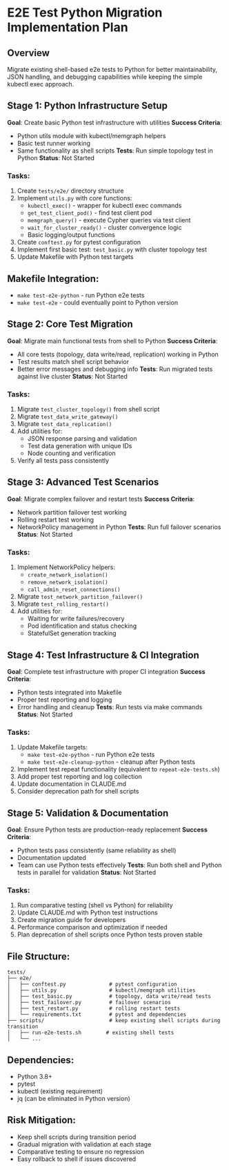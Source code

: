 # E2E Test Python Migration Implementation Plan

## Overview
Migrate existing shell-based e2e tests to Python for better maintainability, JSON handling, and debugging capabilities while keeping the simple kubectl exec approach.

## Stage 1: Python Infrastructure Setup
**Goal**: Create basic Python test infrastructure with utilities
**Success Criteria**: 
- Python utils module with kubectl/memgraph helpers
- Basic test runner working
- Same functionality as shell scripts
**Tests**: Run simple topology test in Python
**Status**: Not Started

### Tasks:
1. Create `tests/e2e/` directory structure
2. Implement `utils.py` with core functions:
   - `kubectl_exec()` - wrapper for kubectl exec commands
   - `get_test_client_pod()` - find test client pod
   - `memgraph_query()` - execute Cypher queries via test client
   - `wait_for_cluster_ready()` - cluster convergence logic
   - Basic logging/output functions
3. Create `conftest.py` for pytest configuration
4. Implement first basic test: `test_basic.py` with cluster topology test
5. Update Makefile with Python test targets

## Makefile Integration:
- `make test-e2e-python` - run Python e2e tests  
- `make test-e2e` - could eventually point to Python version

## Stage 2: Core Test Migration
**Goal**: Migrate main functional tests from shell to Python
**Success Criteria**: 
- All core tests (topology, data write/read, replication) working in Python
- Test results match shell script behavior
- Better error messages and debugging info
**Tests**: Run migrated tests against live cluster
**Status**: Not Started

### Tasks:
1. Migrate `test_cluster_topology()` from shell script
2. Migrate `test_data_write_gateway()` 
3. Migrate `test_data_replication()`
4. Add utilities for:
   - JSON response parsing and validation
   - Test data generation with unique IDs
   - Node counting and verification
5. Verify all tests pass consistently

## Stage 3: Advanced Test Scenarios
**Goal**: Migrate complex failover and restart tests
**Success Criteria**: 
- Network partition failover test working
- Rolling restart test working
- NetworkPolicy management in Python
**Tests**: Run full failover scenarios
**Status**: Not Started

### Tasks:
1. Implement NetworkPolicy helpers:
   - `create_network_isolation()`
   - `remove_network_isolation()`
   - `call_admin_reset_connections()`
2. Migrate `test_network_partition_failover()`
3. Migrate `test_rolling_restart()`
4. Add utilities for:
   - Waiting for write failures/recovery
   - Pod identification and status checking
   - StatefulSet generation tracking

## Stage 4: Test Infrastructure & CI Integration
**Goal**: Complete test infrastructure with proper CI integration
**Success Criteria**: 
- Python tests integrated into Makefile
- Proper test reporting and logging
- Error handling and cleanup
**Tests**: Run tests via make commands
**Status**: Not Started

### Tasks:
1. Update Makefile targets:
   - `make test-e2e-python` - run Python e2e tests
   - `make test-e2e-cleanup-python` - cleanup after Python tests
2. Implement test repeat functionality (equivalent to `repeat-e2e-tests.sh`)
3. Add proper test reporting and log collection
4. Update documentation in CLAUDE.md
5. Consider deprecation path for shell scripts

## Stage 5: Validation & Documentation
**Goal**: Ensure Python tests are production-ready replacement
**Success Criteria**: 
- Python tests pass consistently (same reliability as shell)
- Documentation updated
- Team can use Python tests effectively
**Tests**: Run both shell and Python tests in parallel for validation
**Status**: Not Started

### Tasks:
1. Run comparative testing (shell vs Python) for reliability
2. Update CLAUDE.md with Python test instructions
3. Create migration guide for developers
4. Performance comparison and optimization if needed
5. Plan deprecation of shell scripts once Python tests proven stable

## File Structure:
```
tests/
├── e2e/
│   ├── conftest.py              # pytest configuration
│   ├── utils.py                 # kubectl/memgraph utilities
│   ├── test_basic.py            # topology, data write/read tests
│   ├── test_failover.py         # failover scenarios
│   ├── test_restart.py          # rolling restart tests
│   └── requirements.txt         # pytest and dependencies
├── scripts/                     # keep existing shell scripts during transition
│   ├── run-e2e-tests.sh        # existing shell tests
│   └── ...
```

## Dependencies:
- Python 3.8+
- pytest
- kubectl (existing requirement)
- jq (can be eliminated in Python version)

## Risk Mitigation:
- Keep shell scripts during transition period
- Gradual migration with validation at each stage  
- Comparative testing to ensure no regression
- Easy rollback to shell if issues discovered